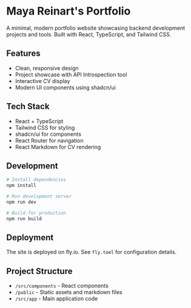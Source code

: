 # Maya Reinart's Portfolio

A minimal, modern portfolio website showcasing backend development projects and tools. Built with React, TypeScript, and Tailwind CSS.

## Features

- Clean, responsive design
- Project showcase with API Introspection tool
- Interactive CV display
- Modern UI components using shadcn/ui

## Tech Stack

- React + TypeScript
- Tailwind CSS for styling
- shadcn/ui for components
- React Router for navigation
- React Markdown for CV rendering

## Development

```bash
# Install dependencies
npm install

# Run development server
npm run dev

# Build for production
npm run build
```

## Deployment

The site is deployed on fly.io. See `fly.toml` for configuration details.

## Project Structure

- `/src/components` - React components
- `/public` - Static assets and markdown files
- `/src/app` - Main application code
